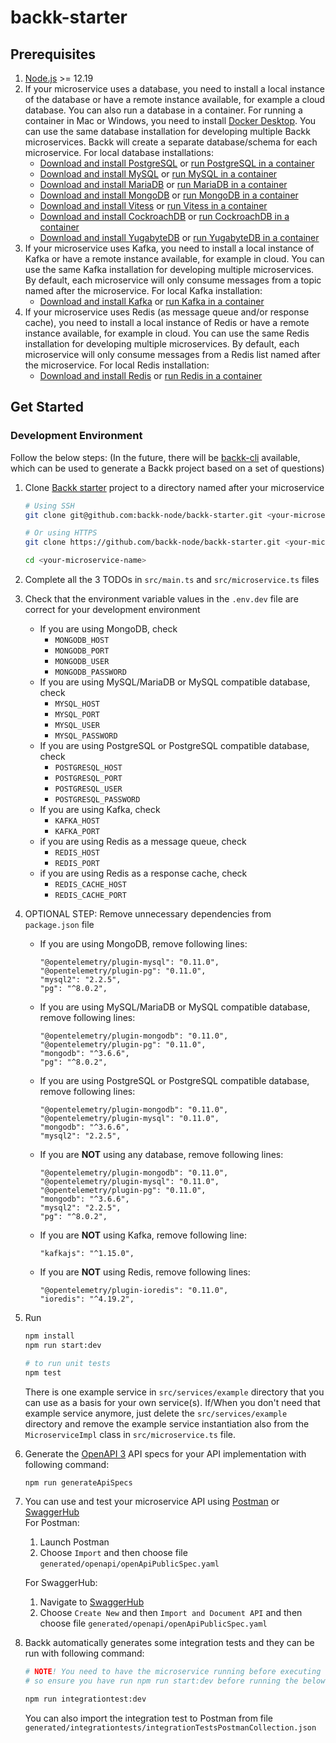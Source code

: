  # backk-starter

## Prerequisites

1. [Node.js](https://nodejs.org/en/download/) >= 12.19
2. If your microservice uses a database, you need to install a local instance of the database or have a remote instance available, for example a cloud database.
   You can also run a database in a container. For running a container in Mac or Windows, you need to install [Docker Desktop](https://www.docker.com/products/docker-desktop). You can use the same database installation for developing multiple Backk microservices. Backk will create a separate database/schema for each microservice. For local database installations:
    - [Download and install PostgreSQL](https://www.postgresql.org/download/) or [run PostgreSQL in a container](https://hub.docker.com/_/postgres)
    - [Download and install MySQL](https://www.mysql.com/downloads/) or [run MySQL in a container](https://hub.docker.com/_/mysql)
    - [Download and install MariaDB](https://mariadb.org/download/) or [run MariaDB in a container](https://hub.docker.com/_/mariadb)
    - [Download and install MongoDB](https://www.mongodb.com/try/download/community) or [run MongoDB in a container](https://hub.docker.com/_/mongo)
    - [Download and install Vitess](https://vitess.io/docs/get-started/local/) or [run Vitess in a container](https://vitess.io/docs/get-started/local-docker)
    - [Download and install CockroachDB](https://www.cockroachlabs.com/docs/stable/install-cockroachdb.html) or [run CockroachDB in a container](https://hub.docker.com/r/cockroachdb/cockroach)
    - [Download and install YugabyteDB](https://download.yugabyte.com/) or [run YugabyteDB in a container](https://hub.docker.com/r/yugabytedb/yugabyte)
3. If your microservice uses Kafka, you need to install a local instance of Kafka or have a remote instance available, for example in cloud. You can use the same Kafka installation for developing multiple microservices. By default, each microservice will only consume messages from a topic named after the microservice. For local Kafka installation:
    - [Download and install Kafka](https://kafka.apache.org/downloads) or [run Kafka in a container](https://hub.docker.com/r/wurstmeister/kafka)
4. If your microservice uses Redis (as message queue and/or response cache), you need to install a local instance of Redis or have a remote instance available, for example in cloud. You can use the same Redis installation for developing multiple microservices. By default, each microservice will only consume messages from a Redis list named after the microservice. For local Redis installation:
    - [Download and install Redis](https://redis.io/download) or [run Redis in a container](https://hub.docker.com/_/redis)


## <a name="get-started"></a> Get Started

### <a name="development-environment"></a> Development Environment

Follow the below steps: (In the future, there will be [backk-cli](https://github.com/backk-node/backk-cli) available, which can be used to generate a Backk project based on a set of questions)

1. Clone [Backk starter](https://github.com/backk-node/backk-starter) project to a directory named after your microservice

   ```bash
   # Using SSH
   git clone git@github.com:backk-node/backk-starter.git <your-microservice-name>
   
   # Or using HTTPS
   git clone https://github.com/backk-node/backk-starter.git <your-microservice-name>

   cd <your-microservice-name>
   ```

2. Complete all the 3 TODOs in `src/main.ts` and `src/microservice.ts` files
3. Check that the environment variable values in the `.env.dev` file are correct for your development environment
    - If you are using MongoDB, check
        - `MONGODB_HOST`
        - `MONGODB_PORT`
        - `MONGODB_USER`
        - `MONGODB_PASSWORD`
    - If you are using MySQL/MariaDB or MySQL compatible database, check
        - `MYSQL_HOST`
        - `MYSQL_PORT`
        - `MYSQL_USER`
        - `MYSQL_PASSWORD`
    - If you are using PostgreSQL or PostgreSQL compatible database, check
        - `POSTGRESQL_HOST`
        - `POSTGRESQL_PORT`
        - `POSTGRESQL_USER`
        - `POSTGRESQL_PASSWORD`
    - If you are using Kafka, check
        - `KAFKA_HOST`
        - `KAFKA_PORT`
    - if you are using Redis as a message queue, check
        - `REDIS_HOST`
        - `REDIS_PORT`
    - if you are using Redis as a response cache, check
        - `REDIS_CACHE_HOST`
        - `REDIS_CACHE_PORT`
4. OPTIONAL STEP: Remove unnecessary dependencies from `package.json` file
    - If you are using MongoDB, remove following lines:
      ```
      "@opentelemetry/plugin-mysql": "0.11.0",
      "@opentelemetry/plugin-pg": "0.11.0",
      "mysql2": "2.2.5",
      "pg": "^8.0.2",
      ```
    - If you are using MySQL/MariaDB or MySQL compatible database, remove following lines:
      ```
      "@opentelemetry/plugin-mongodb": "0.11.0",
      "@opentelemetry/plugin-pg": "0.11.0",
      "mongodb": "^3.6.6",
      "pg": "^8.0.2",
      ```
    - If you are using PostgreSQL or PostgreSQL compatible database, remove following lines:
      ```
      "@opentelemetry/plugin-mongodb": "0.11.0",
      "@opentelemetry/plugin-mysql": "0.11.0",
      "mongodb": "^3.6.6",
      "mysql2": "2.2.5",
      ```
    - If you are **NOT** using any database, remove following lines:
      ```
      "@opentelemetry/plugin-mongodb": "0.11.0",
      "@opentelemetry/plugin-mysql": "0.11.0",
      "@opentelemetry/plugin-pg": "0.11.0",
      "mongodb": "^3.6.6",
      "mysql2": "2.2.5",
      "pg": "^8.0.2",
      ```
    - If you are **NOT** using Kafka, remove following line:
      ```
      "kafkajs": "^1.15.0",
      ```
    - If you are **NOT** using Redis, remove following lines:
      ```
      "@opentelemetry/plugin-ioredis": "0.11.0",
      "ioredis": "^4.19.2",
      ```
5. Run

   ```bash
   npm install
   npm run start:dev

   # to run unit tests
   npm test
   ```

   There is one example service in `src/services/example` directory that you can use as a basis for your own service(s).
   If/When you don't need that example service anymore, just delete the `src/services/example` directory and remove the example service instantiation also from the `MicroserviceImpl` class in `src/microservice.ts` file.
6. Generate the [OpenAPI 3](https://swagger.io/specification/) API specs for your API implementation with following command:
   ```bash
   npm run generateApiSpecs
   ```
8. You can use and test your microservice API using [Postman](https://www.postman.com/downloads/) or [SwaggerHub](https://app.swaggerhub.com/home)  
   For Postman:
    1. Launch Postman
    2. Choose `Import` and then choose file `generated/openapi/openApiPublicSpec.yaml`

   For SwaggerHub:
    1. Navigate to [SwaggerHub](https://app.swaggerhub.com/home)
    2. Choose `Create New` and then `Import and Document API` and then choose file `generated/openapi/openApiPublicSpec.yaml`
9. Backk automatically generates some integration tests and they can be run with following command:
   ```bash
   # NOTE! You need to have the microservice running before executing the integration tests,
   # so ensure you have run npm run start:dev before running the below command
   
   npm run integrationtest:dev
   ```
   You can also import the integration test to Postman from file `generated/integrationtests/integrationTestsPostmanCollection.json`

